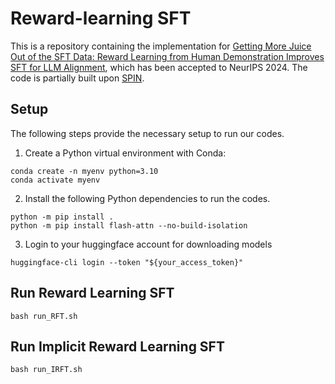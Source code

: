 # Reward-learning SFT

This is a repository containing the implementation for [Getting More Juice Out of the SFT Data: Reward Learning from Human Demonstration Improves SFT for LLM Alignment](https://arxiv.org/pdf/2405.17888), which has been accepted to NeurIPS 2024. The code is partially built upon [SPIN](https://github.com/uclaml/SPIN).

## Setup
The following steps provide the necessary setup to run our codes.
1. Create a Python virtual environment with Conda:
```
conda create -n myenv python=3.10
conda activate myenv
```
2. Install the following Python dependencies to run the codes.
```
python -m pip install .
python -m pip install flash-attn --no-build-isolation
```
3. Login to your huggingface account for downloading models
```
huggingface-cli login --token "${your_access_token}"
```

## Run Reward Learning SFT

```
bash run_RFT.sh
```

## Run Implicit Reward Learning SFT
```
bash run_IRFT.sh
```
